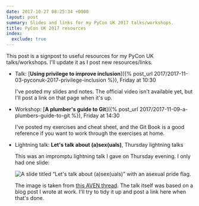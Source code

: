 ```yaml
---
date: 2017-10-27 08:25:34 +0000
layout: post
summary: Slides and links for my PyCon UK 2017 talks/workshops.
title: PyCon UK 2017 resources
index:
  exclude: true
---
```


This post is a signpost to useful resources for my PyCon UK talks/workshops.
I'll update it as I post new resources/links.

*   Talk: [**Using privilege to improve inclusion**]({% post_url 2017/2017-11-03-pyconuk-2017-privilege-inclusion %}), Friday at 10:30

    I've posted my slides and notes.
    The official video isn't available yet, but I'll post a link on that page when it's up.

*   Workshop: [**A plumber's guide to Git**]({% post_url 2017/2017-11-09-a-plumbers-guide-to-git %}), Friday at 14:30

    I've posted my exercises and cheat sheet, and the Git Book is a good reference if you want to work through the exercises at home.

*   Lightning talk: **Let's talk about (a)sex(uals)**, Thursday lightning talks

    This was an impromptu lightning talk I gave on Thursday evening.
    I only had one slide:

    <img src="/images/2017/pyconuk_asexuality.jpg" style="max-width: 500px; margin-left: auto; margin-right: auto;" alt="A slide titled “Let's talk about (a)sex(uals)” with an asexual pride flag.">

    The image is taken from [this AVEN thread](http://fr.asexuality.org/forum/viewtopic.php?t=7994).
    The talk itself was based on a blog post I wrote at work.
    I'll try to tidy it up and post a link here when that's done.
